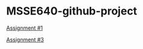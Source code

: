 # MSSE640-github-project

[Assignment #1](./Week2/Assignment1Davis.md)

[Assignment #3](./Week4/Assignment3Davis.md)